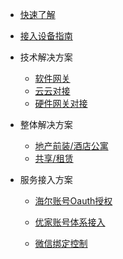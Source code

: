 * [快速了解](README)
* [接入设备指南](zh-cn/Solutions/sl7) 

* 技术解决方案
	* [软件网关](zh-cn/Solutions/sl5)  
	* [云云对接](zh-cn/Solutions/sl3)
	* [硬件网关对接](zh-cn/Solutions/sl6) 

* 整体解决方案
	* [地产前装/酒店公寓](zh-cn/business/hotel)   
	* [共享/租赁](zh-cn/business/Device-sharing)  
		

* 服务接入方案
	* [海尔账号Oauth授权](zh-cn/Solutions/sl4)  

	* [优家账号体系接入](zh-cn/Solutions/sl1)  

	* [微信绑定控制](zh-cn/Solutions/sl2)  





